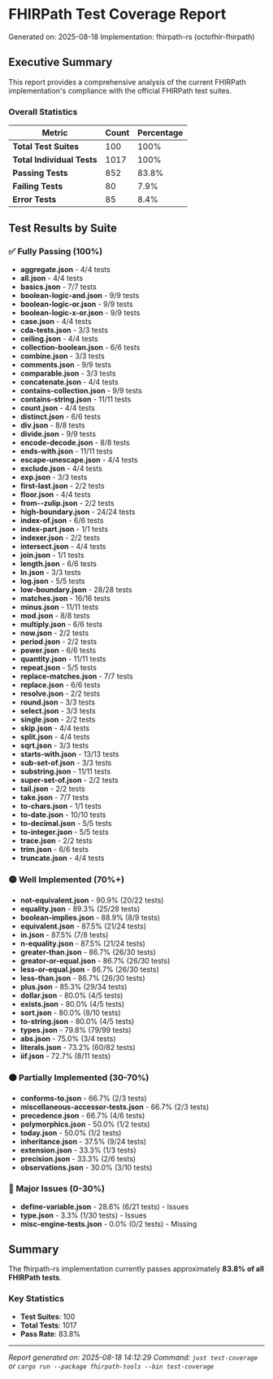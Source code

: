 # FHIRPath Test Coverage Report

Generated on: 2025-08-18
Implementation: fhirpath-rs (octofhir-fhirpath)

## Executive Summary

This report provides a comprehensive analysis of the current FHIRPath implementation's compliance with the official FHIRPath test suites.

### Overall Statistics

| Metric | Count | Percentage |
|--------|-------|------------|
| **Total Test Suites** | 100 | 100% |
| **Total Individual Tests** | 1017 | 100% |
| **Passing Tests** | 852 | 83.8% |
| **Failing Tests** | 80 | 7.9% |
| **Error Tests** | 85 | 8.4% |

## Test Results by Suite

### ✅ Fully Passing (100%)

- **aggregate.json** - 4/4 tests
- **all.json** - 4/4 tests
- **basics.json** - 7/7 tests
- **boolean-logic-and.json** - 9/9 tests
- **boolean-logic-or.json** - 9/9 tests
- **boolean-logic-x-or.json** - 9/9 tests
- **case.json** - 4/4 tests
- **cda-tests.json** - 3/3 tests
- **ceiling.json** - 4/4 tests
- **collection-boolean.json** - 6/6 tests
- **combine.json** - 3/3 tests
- **comments.json** - 9/9 tests
- **comparable.json** - 3/3 tests
- **concatenate.json** - 4/4 tests
- **contains-collection.json** - 9/9 tests
- **contains-string.json** - 11/11 tests
- **count.json** - 4/4 tests
- **distinct.json** - 6/6 tests
- **div.json** - 8/8 tests
- **divide.json** - 9/9 tests
- **encode-decode.json** - 8/8 tests
- **ends-with.json** - 11/11 tests
- **escape-unescape.json** - 4/4 tests
- **exclude.json** - 4/4 tests
- **exp.json** - 3/3 tests
- **first-last.json** - 2/2 tests
- **floor.json** - 4/4 tests
- **from--zulip.json** - 2/2 tests
- **high-boundary.json** - 24/24 tests
- **index-of.json** - 6/6 tests
- **index-part.json** - 1/1 tests
- **indexer.json** - 2/2 tests
- **intersect.json** - 4/4 tests
- **join.json** - 1/1 tests
- **length.json** - 6/6 tests
- **ln.json** - 3/3 tests
- **log.json** - 5/5 tests
- **low-boundary.json** - 28/28 tests
- **matches.json** - 16/16 tests
- **minus.json** - 11/11 tests
- **mod.json** - 8/8 tests
- **multiply.json** - 6/6 tests
- **now.json** - 2/2 tests
- **period.json** - 2/2 tests
- **power.json** - 6/6 tests
- **quantity.json** - 11/11 tests
- **repeat.json** - 5/5 tests
- **replace-matches.json** - 7/7 tests
- **replace.json** - 6/6 tests
- **resolve.json** - 2/2 tests
- **round.json** - 3/3 tests
- **select.json** - 3/3 tests
- **single.json** - 2/2 tests
- **skip.json** - 4/4 tests
- **split.json** - 4/4 tests
- **sqrt.json** - 3/3 tests
- **starts-with.json** - 13/13 tests
- **sub-set-of.json** - 3/3 tests
- **substring.json** - 11/11 tests
- **super-set-of.json** - 2/2 tests
- **tail.json** - 2/2 tests
- **take.json** - 7/7 tests
- **to-chars.json** - 1/1 tests
- **to-date.json** - 10/10 tests
- **to-decimal.json** - 5/5 tests
- **to-integer.json** - 5/5 tests
- **trace.json** - 2/2 tests
- **trim.json** - 6/6 tests
- **truncate.json** - 4/4 tests

### 🟡 Well Implemented (70%+)

- **not-equivalent.json** - 90.9% (20/22 tests)
- **equality.json** - 89.3% (25/28 tests)
- **boolean-implies.json** - 88.9% (8/9 tests)
- **equivalent.json** - 87.5% (21/24 tests)
- **in.json** - 87.5% (7/8 tests)
- **n-equality.json** - 87.5% (21/24 tests)
- **greater-than.json** - 86.7% (26/30 tests)
- **greator-or-equal.json** - 86.7% (26/30 tests)
- **less-or-equal.json** - 86.7% (26/30 tests)
- **less-than.json** - 86.7% (26/30 tests)
- **plus.json** - 85.3% (29/34 tests)
- **dollar.json** - 80.0% (4/5 tests)
- **exists.json** - 80.0% (4/5 tests)
- **sort.json** - 80.0% (8/10 tests)
- **to-string.json** - 80.0% (4/5 tests)
- **types.json** - 79.8% (79/99 tests)
- **abs.json** - 75.0% (3/4 tests)
- **literals.json** - 73.2% (60/82 tests)
- **iif.json** - 72.7% (8/11 tests)

### 🟠 Partially Implemented (30-70%)

- **conforms-to.json** - 66.7% (2/3 tests)
- **miscellaneous-accessor-tests.json** - 66.7% (2/3 tests)
- **precedence.json** - 66.7% (4/6 tests)
- **polymorphics.json** - 50.0% (1/2 tests)
- **today.json** - 50.0% (1/2 tests)
- **inheritance.json** - 37.5% (9/24 tests)
- **extension.json** - 33.3% (1/3 tests)
- **precision.json** - 33.3% (2/6 tests)
- **observations.json** - 30.0% (3/10 tests)

### 🔴 Major Issues (0-30%)

- **define-variable.json** - 28.6% (6/21 tests) - Issues
- **type.json** - 3.3% (1/30 tests) - Issues
- **misc-engine-tests.json** - 0.0% (0/2 tests) - Missing

## Summary

The fhirpath-rs implementation currently passes approximately **83.8% of all FHIRPath tests**.

### Key Statistics
- **Test Suites**: 100
- **Total Tests**: 1017
- **Pass Rate**: 83.8%

---

*Report generated on: 2025-08-18 14:12:29*
*Command: `just test-coverage` or `cargo run --package fhirpath-tools --bin test-coverage`*
